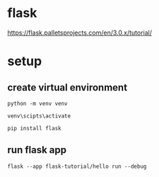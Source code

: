# flask
https://flask.palletsprojects.com/en/3.0.x/tutorial/

# setup


## create virtual environment

    python -m venv venv

    venv\scipts\activate

    pip install flask 

## run flask app

    flask --app flask-tutorial/hello run --debug
